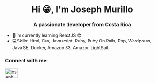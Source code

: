 <h1 align="center">Hi 😁, I'm Joseph Murillo</h1>

<h3 align="center">A passionate developer from Costa Rica</h3>

- 📘I’m currently learning ReactJS 😎
- 💻Skills: Html, Css, Javascript, Ruby, Ruby On Rails, Php, Wordpress, Java SE, Docker, Amazon S3, Amazon LightSail.


<p align="left">
<h3 align="left">Connect with me:</h3>
<a href="www.linkedin.com/in/josephmurillorodriguez"><img align="center" src="https://cdn.jsdelivr.net/npm/simple-icons@3.0.1/icons/linkedin.svg" alt="josephmurillo" height="30" width="40" /> </a>
</p>
